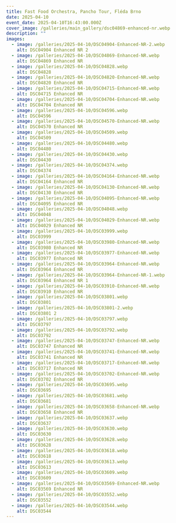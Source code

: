 ```yaml
---
title: Fast Food Orchestra, Pancho Tour, Fléda Brno
date: 2025-04-10
event_date: 2025-04-10T16:43:00.000Z
cover_image: /galleries/main_gallery/dsc04869-enhanced-nr.webp
description: ""
images:
  - image: /galleries/2025-04-10/DSC04904-Enhanced-NR-2.webp
    alt: DSC04904 Enhanced NR 2
  - image: /galleries/2025-04-10/DSC04869-Enhanced-NR.webp
    alt: DSC04869 Enhanced NR
  - image: /galleries/2025-04-10/DSC04828.webp
    alt: DSC04828
  - image: /galleries/2025-04-10/DSC04820-Enhanced-NR.webp
    alt: DSC04820 Enhanced NR
  - image: /galleries/2025-04-10/DSC04715-Enhanced-NR.webp
    alt: DSC04715 Enhanced NR
  - image: /galleries/2025-04-10/DSC04704-Enhanced-NR.webp
    alt: DSC04704 Enhanced NR
  - image: /galleries/2025-04-10/DSC04596.webp
    alt: DSC04596
  - image: /galleries/2025-04-10/DSC04570-Enhanced-NR.webp
    alt: DSC04570 Enhanced NR
  - image: /galleries/2025-04-10/DSC04509.webp
    alt: DSC04509
  - image: /galleries/2025-04-10/DSC04480.webp
    alt: DSC04480
  - image: /galleries/2025-04-10/DSC04430.webp
    alt: DSC04430
  - image: /galleries/2025-04-10/DSC04374.webp
    alt: DSC04374
  - image: /galleries/2025-04-10/DSC04164-Enhanced-NR.webp
    alt: DSC04164 Enhanced NR
  - image: /galleries/2025-04-10/DSC04130-Enhanced-NR.webp
    alt: DSC04130 Enhanced NR
  - image: /galleries/2025-04-10/DSC04095-Enhanced-NR.webp
    alt: DSC04095 Enhanced NR
  - image: /galleries/2025-04-10/DSC04048.webp
    alt: DSC04048
  - image: /galleries/2025-04-10/DSC04029-Enhanced-NR.webp
    alt: DSC04029 Enhanced NR
  - image: /galleries/2025-04-10/DSC03999.webp
    alt: DSC03999
  - image: /galleries/2025-04-10/DSC03980-Enhanced-NR.webp
    alt: DSC03980 Enhanced NR
  - image: /galleries/2025-04-10/DSC03977-Enhanced-NR.webp
    alt: DSC03977 Enhanced NR
  - image: /galleries/2025-04-10/DSC03964-Enhanced-NR.webp
    alt: DSC03964 Enhanced NR
  - image: /galleries/2025-04-10/DSC03964-Enhanced-NR-1.webp
    alt: DSC03964 Enhanced NR 1
  - image: /galleries/2025-04-10/DSC03910-Enhanced-NR.webp
    alt: DSC03910 Enhanced NR
  - image: /galleries/2025-04-10/DSC03801.webp
    alt: DSC03801
  - image: /galleries/2025-04-10/DSC03801-2.webp
    alt: DSC03801 2
  - image: /galleries/2025-04-10/DSC03797.webp
    alt: DSC03797
  - image: /galleries/2025-04-10/DSC03792.webp
    alt: DSC03792
  - image: /galleries/2025-04-10/DSC03747-Enhanced-NR.webp
    alt: DSC03747 Enhanced NR
  - image: /galleries/2025-04-10/DSC03741-Enhanced-NR.webp
    alt: DSC03741 Enhanced NR
  - image: /galleries/2025-04-10/DSC03717-Enhanced-NR.webp
    alt: DSC03717 Enhanced NR
  - image: /galleries/2025-04-10/DSC03702-Enhanced-NR.webp
    alt: DSC03702 Enhanced NR
  - image: /galleries/2025-04-10/DSC03695.webp
    alt: DSC03695
  - image: /galleries/2025-04-10/DSC03681.webp
    alt: DSC03681
  - image: /galleries/2025-04-10/DSC03658-Enhanced-NR.webp
    alt: DSC03658 Enhanced NR
  - image: /galleries/2025-04-10/DSC03637.webp
    alt: DSC03637
  - image: /galleries/2025-04-10/DSC03630.webp
    alt: DSC03630
  - image: /galleries/2025-04-10/DSC03628.webp
    alt: DSC03628
  - image: /galleries/2025-04-10/DSC03618.webp
    alt: DSC03618
  - image: /galleries/2025-04-10/DSC03613.webp
    alt: DSC03613
  - image: /galleries/2025-04-10/DSC03609.webp
    alt: DSC03609
  - image: /galleries/2025-04-10/DSC03569-Enhanced-NR.webp
    alt: DSC03569 Enhanced NR
  - image: /galleries/2025-04-10/DSC03552.webp
    alt: DSC03552
  - image: /galleries/2025-04-10/DSC03544.webp
    alt: DSC03544
---
```

